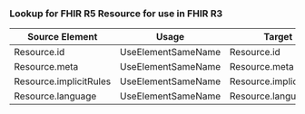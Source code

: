 ### Lookup for FHIR R5 Resource for use in FHIR R3

| Source Element | Usage | Target |
| -------------- | ----- | ------ |
| Resource.id | UseElementSameName | Resource.id |
| Resource.meta | UseElementSameName | Resource.meta |
| Resource.implicitRules | UseElementSameName | Resource.implicitRules |
| Resource.language | UseElementSameName | Resource.language |
